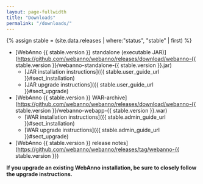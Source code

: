 ```yaml
---
layout: page-fullwidth
title: "Downloads"
permalink: "/downloads/"
---
```


{% assign stable = (site.data.releases | where:"status", "stable" | first) %}

* [WebAnno {{ stable.version }} standalone (executable JAR)](https://github.com/webanno/webanno/releases/download/webanno-{{ stable.version }}/webanno-standalone-{{ stable.version }}.jar)
    * [JAR installation instructions]({{ stable.user_guide_url }}#sect_installation) 
    * [JAR upgrade instructions]({{ stable.user_guide_url }}#sect_upgrade) 
* [WebAnno {{ stable.version }} WAR-archive](https://github.com/webanno/webanno/releases/download/webanno-{{ stable.version }}/webanno-webapp-{{ stable.version }}.war)
    * [WAR installation instructions]({{ stable.admin_guide_url }}#sect_installation)
    * [WAR upgrade instructions]({{ stable.admin_guide_url }}#sect_upgrade)
* [WebAnno {{ stable.version }} release notes](https://github.com/webanno/webanno/releases/tag/webanno-{{ stable.version }})

**If you upgrade an existing WebAnno installation, be sure to closely follow the upgrade instructions.**